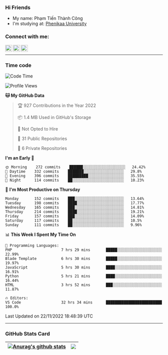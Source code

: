 ### Hi Friends

- My name: Phạm Tiến Thành Công
- I'm studying at: [Phenikaa University]


### Connect with me:
[<img align="left" alt="PhamTienThanhCong | Facebook" width="22px" src="https://upload.wikimedia.org/wikipedia/commons/thumb/1/16/Facebook-icon-1.png/640px-Facebook-icon-1.png" />][facebook]
[<img align="left" alt="PhamTienThanhCong | Zalo" width="22px" src="https://www.anphatpc.com.vn/template/anphat_2020v2/images/icon-zalo.jpg" />][zalo]
[<img align="left" alt="PhamTienThanhCong | LinkedIn" width="22px" src="https://cdn3.iconfinder.com/data/icons/inficons/512/linkedin.png" />][linkedin]

<br />

---

### Time code

<!--START_SECTION:waka-->
![Code Time](http://img.shields.io/badge/Code%20Time-746%20hrs%2024%20mins-blue)

![Profile Views](http://img.shields.io/badge/Profile%20Views-20-blue)

**🐱 My GitHub Data** 

> 🏆 927 Contributions in the Year 2022
 > 
> 📦 1.4 MB Used in GitHub's Storage 
 > 
> 🚫 Not Opted to Hire
 > 
> 📜 31 Public Repositories 
 > 
> 🔑 6 Private Repositories  
 > 
**I'm an Early 🐤** 

```text
🌞 Morning    272 commits    ██████░░░░░░░░░░░░░░░░░░░   24.42% 
🌆 Daytime    332 commits    ███████░░░░░░░░░░░░░░░░░░   29.8% 
🌃 Evening    396 commits    █████████░░░░░░░░░░░░░░░░   35.55% 
🌙 Night      114 commits    ██░░░░░░░░░░░░░░░░░░░░░░░   10.23%

```
📅 **I'm Most Productive on Thursday** 

```text
Monday       152 commits    ███░░░░░░░░░░░░░░░░░░░░░░   13.64% 
Tuesday      198 commits    ████░░░░░░░░░░░░░░░░░░░░░   17.77% 
Wednesday    165 commits    ███░░░░░░░░░░░░░░░░░░░░░░   14.81% 
Thursday     214 commits    ████░░░░░░░░░░░░░░░░░░░░░   19.21% 
Friday       157 commits    ███░░░░░░░░░░░░░░░░░░░░░░   14.09% 
Saturday     117 commits    ██░░░░░░░░░░░░░░░░░░░░░░░   10.5% 
Sunday       111 commits    ██░░░░░░░░░░░░░░░░░░░░░░░   9.96%

```


📊 **This Week I Spent My Time On** 

```text
💬 Programming Languages: 
PHP                      7 hrs 29 mins       █████░░░░░░░░░░░░░░░░░░░░   22.99% 
Blade Template           6 hrs 30 mins       █████░░░░░░░░░░░░░░░░░░░░   19.97% 
JavaScript               5 hrs 30 mins       ████░░░░░░░░░░░░░░░░░░░░░   16.91% 
Python                   5 hrs 21 mins       ████░░░░░░░░░░░░░░░░░░░░░   16.44% 
HTML                     3 hrs 52 mins       ███░░░░░░░░░░░░░░░░░░░░░░   11.87%

🔥 Editors: 
VS Code                  32 hrs 34 mins      █████████████████████████   100.0%

```


 Last Updated on 22/11/2022 18:48:39 UTC
<!--END_SECTION:waka-->

---

### GitHub Stats Card

| <a href="https://github.com/phamtienthanhcong"><img align="center" src="https://github-readme-stats.vercel.app/api?username=PhamTienThanhCong&show_icons=true&include_all_commits=true&theme=buefy&hide_border=true&theme=ocean_dark" alt="Anurag's github stats" /></a> | <a href="https://github.com/phamtienthanhcong"><img align="center" src="https://github-readme-stats.vercel.app/api/top-langs/?username=PhamTienThanhCong&layout=compact&theme=buefy&hide_border=true&theme=ocean_dark" /></a> |
| ------------- | ------------- |

[Phenikaa University]: https://phenikaa-uni.edu.vn/vi
[facebook]: https://www.facebook.com/phamtienthanhcong
[linkedin]: https://linkedin.com/in/phamtienthanhcong
[zalo]: https://zalo.me/0396396332
[tiktok]: https://www.tiktok.com/@phamtienthanhcong
[web]: https://github.com/PhamTienThanhCong/web_dev
[min project]: https://github.com/PhamTienThanhCong/Project-Of-Web
[c and cpp]: https://github.com/PhamTienThanhCong/Code_C_and_Cpro
[python]: https://github.com/PhamTienThanhCong/Python_beginer
